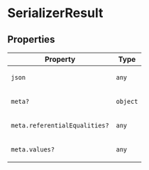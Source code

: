# SerializerResult

## Properties

<table>
<thead>
<tr>
<th>Property</th>
<th>Type</th>
</tr>
</thead>
<tbody>
<tr>
<td>

<a id="json"></a> `json`

</td>
<td>

`any`

</td>
</tr>
<tr>
<td>

<a id="meta"></a> `meta?`

</td>
<td>

`object`

</td>
</tr>
<tr>
<td>

`meta.referentialEqualities?`

</td>
<td>

`any`

</td>
</tr>
<tr>
<td>

`meta.values?`

</td>
<td>

`any`

</td>
</tr>
</tbody>
</table>
